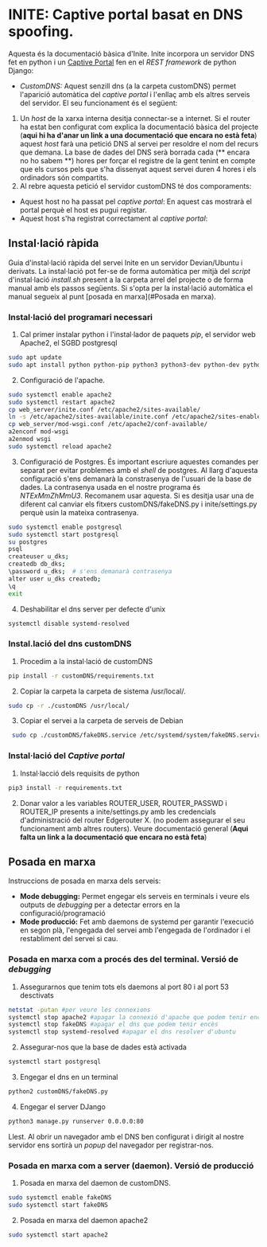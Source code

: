 # INITE: Captive portal basat en DNS spoofing.
Aquesta és la documentació bàsica d'Inite. Inite incorpora un servidor DNS fet en python i un [Captive Portal](https://en.wikipedia.org/wiki/Captive_portal) fen en el _REST framework_ de python Django:

- *CustomDNS:* Aquest senzill dns (a la carpeta customDNS) permet l'aparició automàtica del _captive portal_ i l'enllaç amb els altres serveis del servidor. El seu funcionament és el següent:
1. Un _host_ de la xarxa interna desitja connectar-se a internet. Si el router ha estat ben configurat com explica la documentació bàsica del projecte (**aqui hi ha d'anar un link a una documentació que encara no està feta**) aquest _host_ farà una petició DNS al servei per resoldre el nom del recurs que demana. La base de dades del DNS serà borrada cada (** encara no ho sabem **) hores per forçar el registre de la gent tenint en compte que els cursos pels que s'ha dissenyat aquest servei duren 4 hores i els ordinadors són compartits.
2. Al rebre aquesta petició el servidor customDNS té dos comporaments:
  - Aquest host no ha passat pel _captive portal_: En aquest cas mostrarà el portal perquè el host es pugui registar.
  - Aquest host s'ha registrat correctament al _captive portal_: 

## Instal·lació ràpida

Guia d'instal·lació ràpida del servei Inite en un servidor Devian/Ubuntu i derivats. La instal·lació pot fer-se de forma automàtica per mitjà del _script_ d'instal·lació _install.sh_ present a la carpeta arrel del projecte o de forma manual amb els passos següents. Si s'opta per la instal·lació automàtica el manual segueix al punt [posada en marxa](#Posada en marxa).

### Instal·lació del programari necessari

1. Cal primer instalar python i l'instal·lador de paquets _pip_, el servidor web Apache2, el SGBD postgresql

```bash
sudo apt update
sudo apt install python python-pip python3 python3-dev python-dev python3-pip apache2 postgresql postgresql-contrib libpq-dev apache2-utils libapache2-mod-wsgi expect 
```
2. Configuració de l'apache. 

```bash
sudo systemctl enable apache2
sudo systemctl restart apache2
cp web_server/inite.conf /etc/apache2/sites-available/ 
ln -s /etc/apache2/sites-available/inite.conf /etc/apache2/sites-enabled/inite.conf 
cp web_server/mod-wsgi.conf /etc/apache2/conf-available/
a2enconf mod-wsgi
a2enmod wsgi
sudo systemctl reload apache2
``` 
3. Configuració de Postgres. És important escriure aquestes comandes per separat per evitar problemes amb el _shell_ de postgres. Al llarg d'aquesta configuració s'ens demanarà la constrasenya de l'usuari de la base de dades. La contrasenya usada en el nostre programa és _NTExMmZhMmU3_. Recomanem usar aquesta. Si es desitja usar una de diferent cal canviar els fitxers customDNS/fakeDNS.py i inite/settings.py perquè usin la mateixa contrasenya.


```bash
sudo systemctl enable postgresql
sudo systemctl start postgresql
su postgres
psql
createuser u_dks;
createdb db_dks;
\password u_dks;  # s'ens demanarà contrasenya
alter user u_dks createdb;
\q
exit
```
4. Deshabilitar el dns server per defecte d'unix
```bash
systemctl disable systemd-resolved
```

### Instal.lació del dns customDNS
1. Procedim a la instal·lació de customDNS

```bash
pip install -r customDNS/requirements.txt
```
2. Copiar la carpeta la carpeta de sistema /usr/local/.

```bash
sudo cp -r ./customDNS /usr/local/
```

3. Copiar el servei a la carpeta de serveis de Debian

```bash
 sudo cp ./customDNS/fakeDNS.service /etc/systemd/system/fakeDNS.service
 ```

### Instal·lació del _Captive portal_

1. Instal·lacció dels requisits de python
```bash
pip3 install -r requirements.txt
```
2. Donar valor a les variables ROUTER_USER, ROUTER_PASSWD i ROUTER_IP presents a inite/settings.py amb les credencials d'administració del router Edgerouter X. (no podem assegurar el seu funcionament amb altres routers). Veure documentació general (**Aqui falta un link a la documentació que encara no està feta**)

## Posada en marxa

Instruccions de posada en marxa dels serveis:
- **Mode debugging:** Permet engegar els serveis en terminals i veure els outputs de _debugging_ per a detectar errors en la configuració/programació
- **Mode producció:** Fet amb daemons de systemd per garantir l'execució en segon plà, l'engegada del servei amb l'engegada de l'ordinador i el restabliment del servei si cau. 

### Posada en marxa com a procés des del terminal. Versió de _debugging_
1. Assegurarnos que tenim tots els daemons al port 80 i al port 53 desctivats
```bash
netstat -putan #per veure les connexions
systemctl stop apache2 #apagar la connexió d'apache que podem tenir encesa
systemctl stop fakeDNS #apagar el dns que podem tenir encès
systemctl stop systemd-resolved #apagar el dns resolver d'ubuntu
```

2. Assegurar-nos que la base de dades està activada
```bash
systemctl start postgresql
```

3. Engegar el dns en un terminal
```bash
python2 customDNS/fakeDNS.py
```
4. Engegar el server DJango
```bash
python3 manage.py runserver 0.0.0.0:80
```

Llest. Al obrir un navegador amb el DNS ben configurat i dirigit al nostre servidor ens sortirà un _popup_ del navegador per registrar-nos.

### Posada en marxa com a server (daemon). Versió de producció
1. Posada en marxa del daemon de customDNS.
```bash 
sudo systemctl enable fakeDNS
sudo systemctl start fakeDNS
```
2. Posada en marxa del daemon apache2
```bash
sudo systemctl start apache2
```

